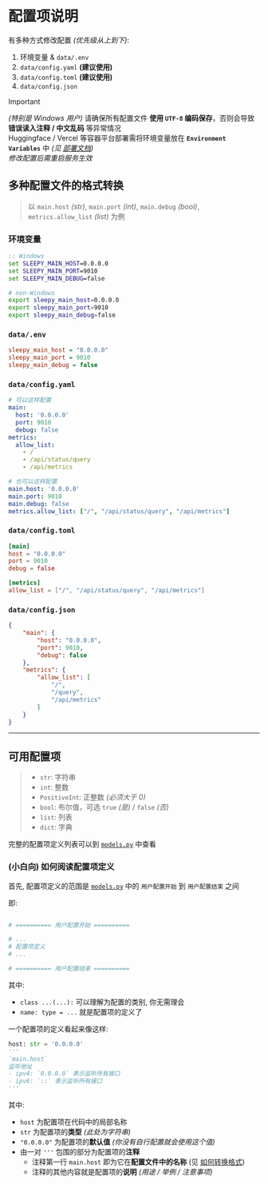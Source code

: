 # 配置项说明

有多种方式修改配置 _(优先级从上到下)_:

1. 环境变量 & `data/.env`
2. `data/config.yaml` **(建议使用)**
3. `data/config.toml` **(建议使用)**
4. `data/config.json`

> [!IMPORTANT]
> _(特别是 Windows 用户)_ 请确保所有配置文件 **使用 `UTF-8` 编码保存**，否则会导致 **错误读入注释 / 中文乱码** 等异常情况 <br/>
> Huggingface / Vercel 等容器平台部署需将环境变量放在 **`Environment Variables`** 中 _(见 [部署文档](./deploy.md))_ <br/>
> _修改配置后需重启服务生效_

## 多种配置文件的格式转换

> 以 `main.host` _(str)_, `main.port` _(int)_, `main.debug` _(bool)_, `metrics.allow_list` _(list)_ 为例

### 环境变量

```bat
:: Windows
set SLEEPY_MAIN_HOST=0.0.0.0
set SLEEPY_MAIN_PORT=9010
set SLEEPY_MAIN_DEBUG=false
```

```bash
# non-Windows
export sleepy_main_host=0.0.0.0
export sleepy_main_port=9010
export sleepy_main_debug=false
```

### `data/.env`

```ini
sleepy_main_host = "0.0.0.0"
sleepy_main_port = 9010
sleepy_main_debug = false
```

### `data/config.yaml`

```yaml
# 可以这样配置
main:
  host: '0.0.0.0'
  port: 9010
  debug: false
metrics:
  allow_list:
    - /
    - /api/status/query
    - /api/metrics

# 也可以这样配置
main.host: '0.0.0.0'
main.port: 9010
main.debug: false
metrics.allow_list: ["/", "/api/status/query", "/api/metrics"]
```

### `data/config.toml`

```toml
[main]
host = "0.0.0.0"
port = 9010
debug = false

[metrics]
allow_list = ["/", "/api/status/query", "/api/metrics"]
```

### `data/config.json`

```json
{
    "main": {
        "host": "0.0.0.0",
        "port": 9010,
        "debug": false
    },
    "metrics": {
        "allow_list": [
            "/",
            "/query",
            "/api/metrics"
        ]
    }
}
```

---

## 可用配置项

> - `str`: 字符串
> - `int`: 整数
> - `PositiveInt`: 正整数 *(必须大于 0)*
> - `bool`: 布尔值，可选 `true` _(是)_ / `false` _(否)_
> - `list`: 列表
> - `dict`: 字典

完整的配置项定义列表可以到 [`models.py`](../models.py) 中查看

### (小白向) 如何阅读配置项定义

首先, 配置项定义的范围是 [`models.py`](../models.py) 中的 `用户配置开始` 到 `用户配置结束` 之间

即:

```py

# ========== 用户配置开始 ==========

# ...
# 配置项定义
# ...

# ========== 用户配置结束 ==========

```

其中:

- `class ...(...):` 可以理解为配置的类别, 你无需理会
- `name: type = ...` 就是配置项的定义了

一个配置项的定义看起来像这样:

```py
host: str = '0.0.0.0'
'''
`main.host`
监听地址
- ipv4: `0.0.0.0` 表示监听所有接口
- ipv6: `::` 表示监听所有接口
'''
```

其中:

- `host` 为配置项在代码中的局部名称
- `str` 为配置项的**类型** _(此处为字符串)_
- `"0.0.0.0"` 为配置项的**默认值** _(你没有自行配置就会使用这个值)_
- 由一对 `'''` 包围的部分为配置项的**注释**
    * 注释第一行 `main.host` 即为它在**配置文件中的名称** (见 [如何转换格式](#多种配置文件的格式转换))
    * 注释的其他内容就是配置项的**说明** *(用途 / 举例 / 注意事项)*

